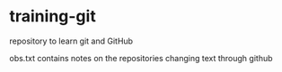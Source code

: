 # training-git
repository to learn git and GitHub

obs.txt contains notes on the repositories
changing text through github

